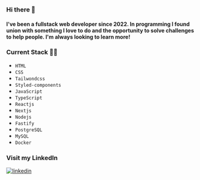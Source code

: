 ### Hi there 👋 
#### I've been a fullstack web developer since 2022. In programming I found union with something I love to do and the opportunity to solve challenges to help people. I'm always looking to learn more!

### Current Stack :technologist:
- `HTML`
- `CSS`
- `Tailwondcss`
- `Styled-components`
- `JavaScript`
- `TypeScript`
- `Reactjs`
- `Nextjs`
- `Nodejs`
- `Fastify`
- `PostgreSQL`
- `MySQL`
- `Docker`

### Visit my LinkedIn
[![linkedin](https://img.shields.io/badge/linkedin-0A66C2?style=for-the-badge&logo=linkedin&logoColor=white)](https://www.linkedin.com/in/victor-barros-desenvolvedor/)
